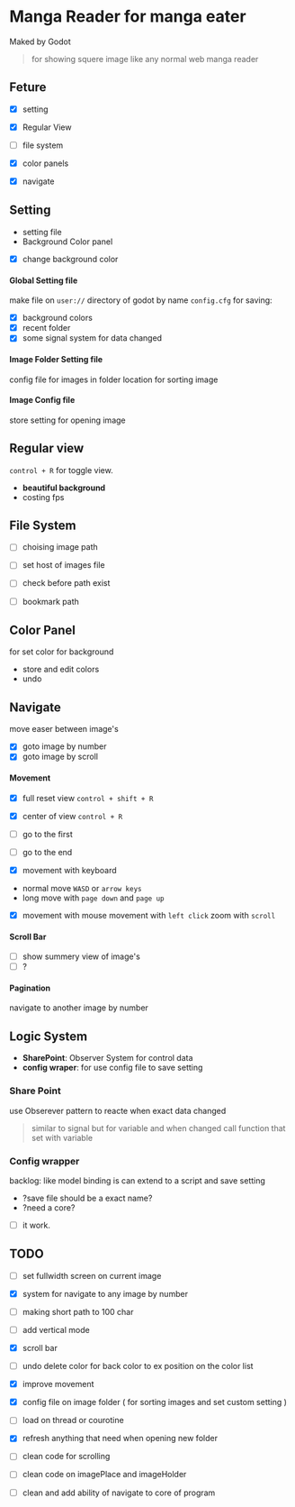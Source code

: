 # Manga Reader for manga eater
Maked by Godot
> for showing squere image like any normal web manga reader


## Feture
- [x] setting
- [x] Regular View
- [ ] file system
- [x] color panels
- [x] navigate






## Setting
* setting file
* Background Color panel
- [x] change background color



#### Global Setting file
make file on `user://` directory of godot by name `config.cfg`
for saving:
- [x] background colors
- [x] recent folder
- [x] some signal system for data changed

#### Image Folder Setting file
config file for images in folder location
for sorting image

#### Image Config file
store setting for opening image


## Regular view
`control + R` for toggle view.
* **beautiful background**
* costing fps


## File System
- [ ] choising image path
- [ ] set host of images file
- [ ] check before path exist
- [ ] bookmark path


## Color Panel
for set color for background
* store and edit colors
* undo

## Navigate
move easer between image's
- [x] goto image by number
- [x] goto image by scroll

#### Movement
- [x] full reset view `control + shift + R`
- [x] center of view `control + R`
- [ ] go to the first
- [ ] go to the end

- [x] movement with keyboard
* normal move `WASD` or `arrow keys`
* long move with `page down` and `page up`

- [x] movement with mouse
movement with `left click`
zoom with `scroll`


#### Scroll Bar
- [ ] show summery view of image's
- [ ] ?

#### Pagination
navigate to another image by number


## Logic System
* **SharePoint**: Observer System for control data
* **config wraper**: for use config file to save setting

### Share Point
use Obserever pattern to reacte when exact data changed
> similar to signal but for variable and when changed call function that set with variable


### Config wrapper
backlog: like model binding is can extend to a script and save setting
* ?save file should be a exact name?
* ?need a core?
- [ ] it work.

## TODO
- [ ] set fullwidth screen on current image
- [x] system for navigate to any image by number
- [ ] making short path to 100 char
- [ ] add vertical mode
- [x] scroll bar
- [ ] undo delete color for back color to ex position on the color list
- [x] improve movement
- [x] config file on image folder ( for sorting images and set custom setting )
- [ ] load on thread or courotine
- [x] refresh anything that need when opening new folder
- [ ] clean code for scrolling
- [ ] clean code on imagePlace and imageHolder
- [ ] clean and add ability of navigate to core of program

